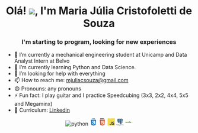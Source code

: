 <!--### Olá! 👋
-->

<h1 align="center">Olá! <img src="https://raw.githubusercontent.com/kaueMarques/kaueMarques/master/hi.gif" width="30px">, I'm Maria Júlia Cristofoletti de Souza</h1>
<h3 align="center">I'm starting to program, looking for new experiences</h3> 


- 🔭 I’m currently a mechanical engineering student at Unicamp and Data Analyst Intern at Belvo
- 🌱 I’m currently learning Python and Data Science.
- 🤔 I’m looking for help with everything 
- 📫 How to reach me: mjuliacsouza@gmail.com
- 😄 Pronouns: any pronouns 
- ⚡ Fun fact: I play guitar and I practice Speedcubing (3x3, 2x2, 4x4, 5x5 and Megaminx)
- 🧾 Curriculum: <a href="https://www.linkedin.com/in/maria-júlia-cristofoletti-de-souza-3aaa82207/">Linkedin</a>

<!-- 
- 💬 Ask me about my journey
- 👯 I’m looking to collaborate on anything
-->

<p align="center">
<!-- <img src="https://raw.githubusercontent.com/devicons/devicon/master/icons/react/react-original-wordmark.svg" alt="react" width="20" height="20"/> -->
<img src="https://seeklogo.com/images/P/python-logo-A32636CAA3-seeklogo.com.png" alt="python"  width="20" height="20"/>
<img src="https://raw.githubusercontent.com/devicons/devicon/master/icons/css3/css3-plain-wordmark.svg" alt="css3"  width="20" height="20"/>
<img src="https://raw.githubusercontent.com/devicons/devicon/master/icons/html5/html5-original-wordmark.svg" alt="html5"  width="20" height="20"/>
<img src="https://raw.githubusercontent.com/devicons/devicon/master/icons/javascript/javascript-original.svg" alt="javascript" width="20" height="20"/>
<img src="https://raw.githubusercontent.com/devicons/devicon/master/icons/postgresql/postgresql-original-wordmark.svg" alt="postgresql" width="20" height="20"/>
<img src="https://raw.githubusercontent.com/devicons/devicon/master/icons/nodejs/nodejs-original-wordmark.svg" alt="nodejs" width="20" height="20"/></p><p align="center"> 
</p>



<!-- 
### Formação:
<p>
  <img src="https://upload.wikimedia.org/wikipedia/pt/thumb/b/b2/UNICAMP_logo.svg/1200px-UNICAMP_logo.svg.png" style="width:100px;height:100px;">
  <img src="https://www.fem.unicamp.br/images/LogoFEM/FEM_vertical2d.png" style="width:100px;height:100px;">
  <img src="https://static.wixstatic.com/media/71a94f_c273c5df0225424aa3b52d1c7d20b847~mv2.png/v1/fill/w_140,h_90,al_c,q_85,usm_0.66_1.00_0.01/VAI_Academy_op%C3%A7%C3%A3oF-72.webp" style="width:150px;height:100px;">
  <img src="https://24x7comunicacao.com.br/wp-content/uploads/2016/04/ebac-brazil_logo_black_port.jpg" style="width:100px;height:100px;"> 
  <img src="https://media-exp1.licdn.com/dms/image/C4E0BAQERyNzgDD_7jw/company-logo_200_200/0/1604087527503?e=2159024400&v=beta&t=0ibfvcTK7uTvkp8Ju5qzBKWC5y8jkWbem9ZDj78zOcc" style="width:100px;height:100px;"> 
  
  
</p>
-->
